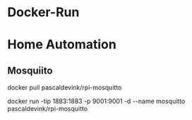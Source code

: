 # Docker-Run

Home Automation
===============

Mosquiito
---------
docker pull pascaldevink/rpi-mosquitto

docker run -tip 1883:1883 -p 9001:9001 -d --name mosquitto pascaldevink/rpi-mosquitto

